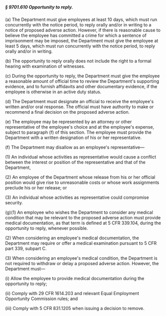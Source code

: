 ##### § 9701.610 Opportunity to reply. #####

(a) The Department must give employees at least 10 days, which must run concurrently with the notice period, to reply orally and/or in writing to a notice of proposed adverse action. However, if there is reasonable cause to believe the employee has committed a crime for which a sentence of imprisonment may be imposed, the Department must give the employee at least 5 days, which must run concurrently with the notice period, to reply orally and/or in writing.

(b) The opportunity to reply orally does not include the right to a formal hearing with examination of witnesses.

(c) During the opportunity to reply, the Department must give the employee a reasonable amount of official time to review the Department's supporting evidence, and to furnish affidavits and other documentary evidence, if the employee is otherwise in an active duty status.

(d) The Department must designate an official to receive the employee's written and/or oral response. The official must have authority to make or recommend a final decision on the proposed adverse action.

(e) The employee may be represented by an attorney or other representative of the employee's choice and at the employee's expense, subject to paragraph (f) of this section. The employee must provide the Department with a written designation of his or her representative.

(f) The Department may disallow as an employee's representative—

(1) An individual whose activities as representative would cause a conflict between the interest or position of the representative and that of the Department,

(2) An employee of the Department whose release from his or her official position would give rise to unreasonable costs or whose work assignments preclude his or her release; or

(3) An individual whose activities as representative could compromise security.

(g)(1) An employee who wishes the Department to consider any medical condition that may be relevant to the proposed adverse action must provide medical documentation, as that term is defined at 5 CFR 339.104, during the opportunity to reply, whenever possible.

(2) When considering an employee's medical documentation, the Department may require or offer a medical examination pursuant to 5 CFR part 339, subpart C.

(3) When considering an employee's medical condition, the Department is not required to withdraw or delay a proposed adverse action. However, the Department must—

(i) Allow the employee to provide medical documentation during the opportunity to reply;

(ii) Comply with 29 CFR 1614.203 and relevant Equal Employment Opportunity Commission rules; and

(iii) Comply with 5 CFR 831.1205 when issuing a decision to remove.